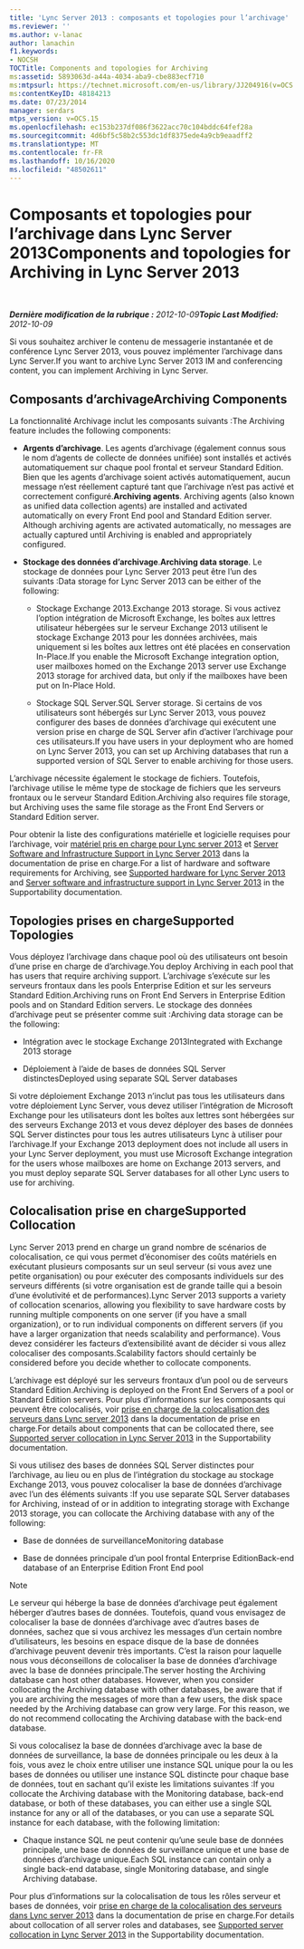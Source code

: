 ```yaml
---
title: 'Lync Server 2013 : composants et topologies pour l’archivage'
ms.reviewer: ''
ms.author: v-lanac
author: lanachin
f1.keywords:
- NOCSH
TOCTitle: Components and topologies for Archiving
ms:assetid: 5893063d-a44a-4034-aba9-cbe883ecf710
ms:mtpsurl: https://technet.microsoft.com/en-us/library/JJ204916(v=OCS.15)
ms:contentKeyID: 48184213
ms.date: 07/23/2014
manager: serdars
mtps_version: v=OCS.15
ms.openlocfilehash: ec153b237df086f3622acc70c104bddc64fef28a
ms.sourcegitcommit: 4d6bf5c58b2c553dc1df8375ede4a9cb9eaadff2
ms.translationtype: MT
ms.contentlocale: fr-FR
ms.lasthandoff: 10/16/2020
ms.locfileid: "48502611"
---
```

# <a name="components-and-topologies-for-archiving-in-lync-server-2013"></a><span data-ttu-id="c54a1-102">Composants et topologies pour l’archivage dans Lync Server 2013</span><span class="sxs-lookup"><span data-stu-id="c54a1-102">Components and topologies for Archiving in Lync Server 2013</span></span>

<div data-xmlns="http://www.w3.org/1999/xhtml">

<div class="topic" data-xmlns="http://www.w3.org/1999/xhtml" data-msxsl="urn:schemas-microsoft-com:xslt" data-cs="https://msdn.microsoft.com/">

<div data-asp="https://msdn2.microsoft.com/asp">



</div>

<div id="mainSection">

<div id="mainBody">

<span> </span>

<span data-ttu-id="c54a1-103">_**Dernière modification de la rubrique :** 2012-10-09_</span><span class="sxs-lookup"><span data-stu-id="c54a1-103">_**Topic Last Modified:** 2012-10-09_</span></span>

<span data-ttu-id="c54a1-104">Si vous souhaitez archiver le contenu de messagerie instantanée et de conférence Lync Server 2013, vous pouvez implémenter l’archivage dans Lync Server.</span><span class="sxs-lookup"><span data-stu-id="c54a1-104">If you want to archive Lync Server 2013 IM and conferencing content, you can implement Archiving in Lync Server.</span></span>

<div>

## <a name="archiving-components"></a><span data-ttu-id="c54a1-105">Composants d’archivage</span><span class="sxs-lookup"><span data-stu-id="c54a1-105">Archiving Components</span></span>

<span data-ttu-id="c54a1-106">La fonctionnalité Archivage inclut les composants suivants :</span><span class="sxs-lookup"><span data-stu-id="c54a1-106">The Archiving feature includes the following components:</span></span>

  - <span data-ttu-id="c54a1-p101">**Argents d’archivage**. Les agents d’archivage (également connus sous le nom d’agents de collecte de données unifiée) sont installés et activés automatiquement sur chaque pool frontal et serveur Standard Edition. Bien que les agents d’archivage soient activés automatiquement, aucun message n’est réellement capturé tant que l’archivage n’est pas activé et correctement configuré.</span><span class="sxs-lookup"><span data-stu-id="c54a1-p101">**Archiving agents**. Archiving agents (also known as unified data collection agents) are installed and activated automatically on every Front End pool and Standard Edition server. Although archiving agents are activated automatically, no messages are actually captured until Archiving is enabled and appropriately configured.</span></span>

  - <span data-ttu-id="c54a1-110">**Stockage des données d’archivage**.</span><span class="sxs-lookup"><span data-stu-id="c54a1-110">**Archiving data storage**.</span></span> <span data-ttu-id="c54a1-111">Le stockage de données pour Lync Server 2013 peut être l’un des suivants :</span><span class="sxs-lookup"><span data-stu-id="c54a1-111">Data storage for Lync Server 2013 can be either of the following:</span></span>
    
      - <span data-ttu-id="c54a1-112">Stockage Exchange 2013.</span><span class="sxs-lookup"><span data-stu-id="c54a1-112">Exchange 2013 storage.</span></span> <span data-ttu-id="c54a1-113">Si vous activez l’option intégration de Microsoft Exchange, les boîtes aux lettres utilisateur hébergées sur le serveur Exchange 2013 utilisent le stockage Exchange 2013 pour les données archivées, mais uniquement si les boîtes aux lettres ont été placées en conservation In-Place.</span><span class="sxs-lookup"><span data-stu-id="c54a1-113">If you enable the Microsoft Exchange integration option, user mailboxes homed on the Exchange 2013 server use Exchange 2013 storage for archived data, but only if the mailboxes have been put on In-Place Hold.</span></span>
    
      - <span data-ttu-id="c54a1-114">Stockage SQL Server.</span><span class="sxs-lookup"><span data-stu-id="c54a1-114">SQL Server storage.</span></span> <span data-ttu-id="c54a1-115">Si certains de vos utilisateurs sont hébergés sur Lync Server 2013, vous pouvez configurer des bases de données d’archivage qui exécutent une version prise en charge de SQL Server afin d’activer l’archivage pour ces utilisateurs.</span><span class="sxs-lookup"><span data-stu-id="c54a1-115">If you have users in your deployment who are homed on Lync Server 2013, you can set up Archiving databases that run a supported version of SQL Server to enable archiving for those users.</span></span>

<span data-ttu-id="c54a1-116">L’archivage nécessite également le stockage de fichiers. Toutefois, l’archivage utilise le même type de stockage de fichiers que les serveurs frontaux ou le serveur Standard Edition.</span><span class="sxs-lookup"><span data-stu-id="c54a1-116">Archiving also requires file storage, but Archiving uses the same file storage as the Front End Servers or Standard Edition server.</span></span>

<span data-ttu-id="c54a1-117">Pour obtenir la liste des configurations matérielle et logicielle requises pour l’archivage, voir [matériel pris en charge pour Lync server 2013](lync-server-2013-supported-hardware.md) et [Server Software and Infrastructure Support in Lync Server 2013](lync-server-2013-server-software-and-infrastructure-support.md) dans la documentation de prise en charge.</span><span class="sxs-lookup"><span data-stu-id="c54a1-117">For a list of hardware and software requirements for Archiving, see [Supported hardware for Lync Server 2013](lync-server-2013-supported-hardware.md) and [Server software and infrastructure support in Lync Server 2013](lync-server-2013-server-software-and-infrastructure-support.md) in the Supportability documentation.</span></span>

</div>

<div>

## <a name="supported-topologies"></a><span data-ttu-id="c54a1-118">Topologies prises en charge</span><span class="sxs-lookup"><span data-stu-id="c54a1-118">Supported Topologies</span></span>

<span data-ttu-id="c54a1-119">Vous déployez l’archivage dans chaque pool où des utilisateurs ont besoin d’une prise en charge de d’archivage.</span><span class="sxs-lookup"><span data-stu-id="c54a1-119">You deploy Archiving in each pool that has users that require archiving support.</span></span> <span data-ttu-id="c54a1-120">L’archivage s’exécute sur les serveurs frontaux dans les pools Enterprise Edition et sur les serveurs Standard Edition.</span><span class="sxs-lookup"><span data-stu-id="c54a1-120">Archiving runs on Front End Servers in Enterprise Edition pools and on Standard Edition servers.</span></span> <span data-ttu-id="c54a1-121">Le stockage des données d’archivage peut se présenter comme suit :</span><span class="sxs-lookup"><span data-stu-id="c54a1-121">Archiving data storage can be the following:</span></span>

  - <span data-ttu-id="c54a1-122">Intégration avec le stockage Exchange 2013</span><span class="sxs-lookup"><span data-stu-id="c54a1-122">Integrated with Exchange 2013 storage</span></span>

  - <span data-ttu-id="c54a1-123">Déploiement à l’aide de bases de données SQL Server distinctes</span><span class="sxs-lookup"><span data-stu-id="c54a1-123">Deployed using separate SQL Server databases</span></span>

<span data-ttu-id="c54a1-124">Si votre déploiement Exchange 2013 n’inclut pas tous les utilisateurs dans votre déploiement Lync Server, vous devez utiliser l’intégration de Microsoft Exchange pour les utilisateurs dont les boîtes aux lettres sont hébergées sur des serveurs Exchange 2013 et vous devez déployer des bases de données SQL Server distinctes pour tous les autres utilisateurs Lync à utiliser pour l’archivage.</span><span class="sxs-lookup"><span data-stu-id="c54a1-124">If your Exchange 2013 deployment does not include all users in your Lync Server deployment, you must use Microsoft Exchange integration for the users whose mailboxes are home on Exchange 2013 servers, and you must deploy separate SQL Server databases for all other Lync users to use for archiving.</span></span>

</div>

<div>

## <a name="supported-collocation"></a><span data-ttu-id="c54a1-125">Colocalisation prise en charge</span><span class="sxs-lookup"><span data-stu-id="c54a1-125">Supported Collocation</span></span>

<span data-ttu-id="c54a1-126">Lync Server 2013 prend en charge un grand nombre de scénarios de colocalisation, ce qui vous permet d’économiser des coûts matériels en exécutant plusieurs composants sur un seul serveur (si vous avez une petite organisation) ou pour exécuter des composants individuels sur des serveurs différents (si votre organisation est de grande taille qui a besoin d’une évolutivité et de performances).</span><span class="sxs-lookup"><span data-stu-id="c54a1-126">Lync Server 2013 supports a variety of collocation scenarios, allowing you flexibility to save hardware costs by running multiple components on one server (if you have a small organization), or to run individual components on different servers (if you have a larger organization that needs scalability and performance).</span></span> <span data-ttu-id="c54a1-127">Vous devez considérer les facteurs d’extensibilité avant de décider si vous allez colocaliser des composants.</span><span class="sxs-lookup"><span data-stu-id="c54a1-127">Scalability factors should certainly be considered before you decide whether to collocate components.</span></span>

<span data-ttu-id="c54a1-128">L’archivage est déployé sur les serveurs frontaux d’un pool ou de serveurs Standard Edition.</span><span class="sxs-lookup"><span data-stu-id="c54a1-128">Archiving is deployed on the Front End Servers of a pool or Standard Edition servers.</span></span> <span data-ttu-id="c54a1-129">Pour plus d’informations sur les composants qui peuvent être colocalisés, voir [prise en charge de la colocalisation des serveurs dans Lync server 2013](lync-server-2013-supported-server-collocation.md) dans la documentation de prise en charge.</span><span class="sxs-lookup"><span data-stu-id="c54a1-129">For details about components that can be collocated there, see [Supported server collocation in Lync Server 2013](lync-server-2013-supported-server-collocation.md) in the Supportability documentation.</span></span>

<span data-ttu-id="c54a1-130">Si vous utilisez des bases de données SQL Server distinctes pour l’archivage, au lieu ou en plus de l’intégration du stockage au stockage Exchange 2013, vous pouvez colocaliser la base de données d’archivage avec l’un des éléments suivants :</span><span class="sxs-lookup"><span data-stu-id="c54a1-130">If you use separate SQL Server databases for Archiving, instead of or in addition to integrating storage with Exchange 2013 storage, you can collocate the Archiving database with any of the following:</span></span>

  - <span data-ttu-id="c54a1-131">Base de données de surveillance</span><span class="sxs-lookup"><span data-stu-id="c54a1-131">Monitoring database</span></span>

  - <span data-ttu-id="c54a1-132">Base de données principale d’un pool frontal Enterprise Edition</span><span class="sxs-lookup"><span data-stu-id="c54a1-132">Back-end database of an Enterprise Edition Front End pool</span></span>

<div>


> [!NOTE]  
> <span data-ttu-id="c54a1-p108">Le serveur qui héberge la base de données d’archivage peut également héberger d’autres bases de données. Toutefois, quand vous envisagez de colocaliser la base de données d’archivage avec d’autres bases de données, sachez que si vous archivez les messages d’un certain nombre d’utilisateurs, les besoins en espace disque de la base de données d’archivage peuvent devenir très importants. C’est la raison pour laquelle nous vous déconseillons de colocaliser la base de données d’archivage avec la base de données principale.</span><span class="sxs-lookup"><span data-stu-id="c54a1-p108">The server hosting the Archiving database can host other databases. However, when you consider collocating the Archiving database with other databases, be aware that if you are archiving the messages of more than a few users, the disk space needed by the Archiving database can grow very large. For this reason, we do not recommend collocating the Archiving database with the back-end database.</span></span>



</div>

<span data-ttu-id="c54a1-136">Si vous colocalisez la base de données d’archivage avec la base de données de surveillance, la base de données principale ou les deux à la fois, vous avez le choix entre utiliser une instance SQL unique pour la ou les bases de données ou utiliser une instance SQL distincte pour chaque base de données, tout en sachant qu’il existe les limitations suivantes :</span><span class="sxs-lookup"><span data-stu-id="c54a1-136">If you collocate the Archiving database with the Monitoring database, back-end database, or both of these databases, you can either use a single SQL instance for any or all of the databases, or you can use a separate SQL instance for each database, with the following limitation:</span></span>

  - <span data-ttu-id="c54a1-137">Chaque instance SQL ne peut contenir qu’une seule base de données principale, une base de données de surveillance unique et une base de données d’archivage unique.</span><span class="sxs-lookup"><span data-stu-id="c54a1-137">Each SQL instance can contain only a single back-end database, single Monitoring database, and single Archiving database.</span></span>

<span data-ttu-id="c54a1-138">Pour plus d’informations sur la colocalisation de tous les rôles serveur et bases de données, voir [prise en charge de la colocalisation des serveurs dans Lync server 2013](lync-server-2013-supported-server-collocation.md) dans la documentation de prise en charge.</span><span class="sxs-lookup"><span data-stu-id="c54a1-138">For details about collocation of all server roles and databases, see [Supported server collocation in Lync Server 2013](lync-server-2013-supported-server-collocation.md) in the Supportability documentation.</span></span>

</div>

</div>

<span> </span>

</div>

</div>

</div>


